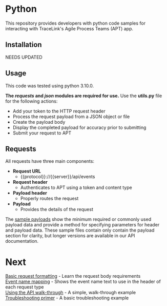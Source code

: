# Python

This repository provides developers with python code samples for interacting with TraceLink's Agile Process Teams (APT) app.

## Installation

NEEDS UPDATED

## Usage

This code was tested using python 3.10.0.

**The *requests* and *json* modules are required for use.**
Use the **utils.py** file for the following actions:  

- Add your token to the HTTP request header  
- Process the request payload from a JSON object or file  
- Create the payload body  
- Display the completed payload for accuracy prior to submitting  
- Submit your request to APT  


## Requests

All requests have three main components: 

- **Request URL**
	- {{protocol}}://{{server}}/api/events  
- **Request header**
	- Authenticates to APT using a token and content type
- **Payload header**
	- Properly routes the request
- **Payload**
	- Provides the details of the request

The [sample payloads](https://github.com/tracelink/code-samples/tree/auth/python/payload_samples) show the minimum required or commonly used payload data and provide a method for specifying parameters for header and payload data. These sample files contain only contain the payload section for clarity, but longer versions are available in our API documentation.  

# Next  

[Basic request formatting](FormatRequests.MD) - Learn the request body requirements  
[Event name mapping](EventNames.MD) - Shows the event name text to use in the header of each request type  
[Using the API walk-through](UsingTheAPI.MD) - A simple, walk-through example  
[Troubleshooting primer](Troubleshooting.MD) - A basic troubleshooting example  